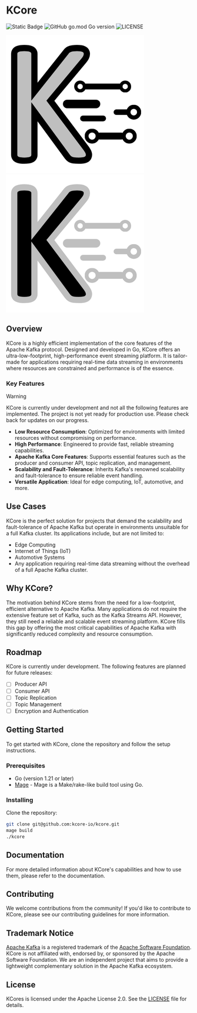 

# KCore

![Static Badge](https://img.shields.io/badge/Maturity--Level-Prototype-red)
![GitHub go.mod Go version](https://img.shields.io/github/go-mod/go-version/kcore-io/kcore?logo=go)
![LICENSE](https://img.shields.io/github/license/kcore-io/kcore?logo=apache)


![](docs/assets/logo-light.png#gh-light-mode-only)
![](docs/assets/logo-dark.png#gh-dark-mode-only)



## Overview

KCore is a highly efficient implementation of the core features of the Apache Kafka protocol. Designed and developed in Go, KCore offers an ultra-low-footprint, high-performance event streaming platform. It is tailor-made for applications requiring real-time data streaming in environments where resources are constrained and performance is of the essence.

### Key Features

> [!WARNING]
> KCore is currently under development and not all the following features are implemented. The project is not yet ready
> for production use. Please check back for updates on our progress.

- **Low Resource Consumption**: Optimized for environments with limited resources without compromising on performance.
- **High Performance**: Engineered to provide fast, reliable streaming capabilities.
- **Apache Kafka Core Features**: Supports essential features such as the producer and consumer API, topic replication, and management.
- **Scalability and Fault-Tolerance**: Inherits Kafka's renowned scalability and fault-tolerance to ensure reliable event handling.
- **Versatile Application**: Ideal for edge computing, IoT, automotive, and more.

## Use Cases

KCore is the perfect solution for projects that demand the scalability and fault-tolerance of Apache Kafka but operate in environments unsuitable for a full Kafka cluster. Its applications include, but are not limited to:

- Edge Computing
- Internet of Things (IoT)
- Automotive Systems
- Any application requiring real-time data streaming without the overhead of a full Apache Kafka cluster.

## Why KCore?

The motivation behind KCore stems from the need for a low-footprint, efficient alternative to Apache Kafka. Many applications do not require the extensive feature set of Kafka, such as the Kafka Streams API. However, they still need a reliable and scalable event streaming platform. KCore fills this gap by offering the most critical capabilities of Apache Kafka with significantly reduced complexity and resource consumption.

## Roadmap

KCore is currently under development. The following features are planned for future releases:
- [ ] Producer API
- [ ] Consumer API
- [ ] Topic Replication
- [ ] Topic Management
- [ ] Encryption and Authentication

## Getting Started

To get started with KCore, clone the repository and follow the setup instructions.

### Prerequisites

- Go (version 1.21 or later)
- [Mage](https://magefile.org/) - Mage is a Make/rake-like build tool using Go.

### Installing

Clone the repository:

```bash
git clone git@github.com:kcore-io/kcore.git
mage build
./kcore
```

## Documentation

For more detailed information about KCore's capabilities and how to use them, please refer to the documentation.

## Contributing
We welcome contributions from the community! If you'd like to contribute to KCore, please see our contributing guidelines for more information.

## Trademark Notice

[Apache Kafka](https://kafka.apache.org/) is a registered trademark of the [Apache Software Foundation](https://www.apache.org/). KCore is not affiliated with, endorsed by, or sponsored by the Apache Software Foundation. We are an independent project that aims to provide a lightweight complementary solution in the Apache Kafka ecosystem.

## License
KCores is licensed under the Apache License 2.0. See the [LICENSE](LICENSE) file for details.

